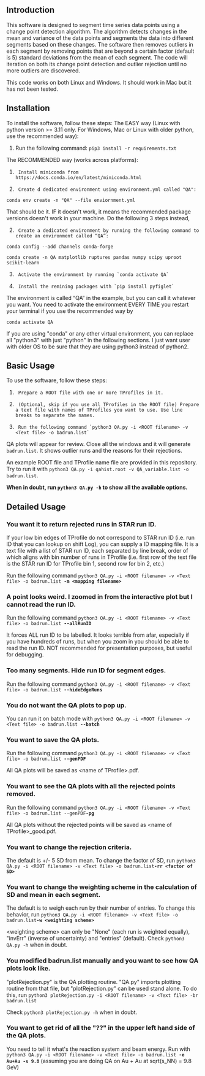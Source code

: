 ## Introduction

This software is designed to segment time series data points using a change point detection algorithm. The algorithm detects changes in the mean and variance of the data points and segments the data into different segments based on these changes. The software then removes outliers in each segment by removing points that are beyond a certain factor (default is 5) standard deviations from the mean of each segment. 
The code will iteration on both its change point detection and outlier rejection until no more outliers are discovered.

This code works on both Linux and Windows. It should work in Mac but it has not been tested.

## Installation

To install the software, follow these steps:
The EASY way (Linux with python version >= 3.11 only. For Windows, Mac or Linux with older python, use the recommended way):
1. Run the following command: `pip3 install -r requirements.txt`

The RECOMMENDED way (works across platforms):
1.      Install miniconda from https://docs.conda.io/en/latest/miniconda.html
2.      Create d dedicated environment using environment.yml called "QA":

`conda env create -n "QA" --file enviornment.yml`

That should be it. IF it doesn't work, it means the recommended package versions doesn't work in your machine. Do the following 3 steps instead,

2.      Create a dedicated environment by running the following command to create an environment called “QA”: 

`conda config --add channels conda-forge`

`conda create -n QA matplotlib ruptures pandas numpy scipy uproot scikit-learn`

3.      Activate the environment by running `conda activate QA`
4.      Install the remining packages with `pip install pyfiglet`


The environment is called “QA” in the example, but you can call it whatever you want. You need to activate the environment EVERY TIME you restart your terminal if you use the recommended way by

`conda activate QA`

If you are using "conda" or any other virtual environment, you can replace all "python3" with just "python" in the following sections. I just want user with older OS to be sure that they are using python3 instead of python2. 

## Basic Usage

To use the software, follow these steps:

1.      Prepare a ROOT file with one or more TProfiles in it. 
2.      (Optional, skip if you use all TProfiles in the ROOT file) Prepare a text file with names of TProfiles you want to use. Use line breaks to separate the names.
3.      Run the following command `python3 QA.py -i <ROOT filename> -v <Text file> -o badrun.list`

QA plots will appear for review. Close all the windows and it will generate `badrun.list`. It shows outlier runs and the reasons for their rejections.

An example ROOT file and TProfile name file are provided in this repository. Try to run it with `python3 QA.py -i qahist.root -v QA_variable.list -o badrun.list`.

**When in doubt, run `python3 QA.py -h` to show all the available options.**

## Detailed Usage

### You want it to return rejected runs in STAR run ID.

If your low bin edges of TProfile do not correspond to STAR run ID (i.e. run ID that you can lookup on shift Log), you can supply a ID mapping file. It is a text file with a list of STAR run ID, each separated by line break, order of which aligns with bin number of runs in TProfile (i.e. first row of the text file is the STAR run ID for TProfile bin 1, second row for bin 2, etc.)

Run the following command `python3 QA.py -i <ROOT filename> -v <Text file> -o badrun.list `**`-m <mapping filename>`**

### A point looks weird. I zoomed in from the interactive plot but I cannot read the run ID.

Run the following command `python3 QA.py -i <ROOT filename> -v <Text file> -o badrun.list `**`--allRunID`**

It forces ALL run ID to be labelled. It looks terrible from afar, especially if you have hundreds of runs, but when you zoom in you should be able to read the run ID. NOT recommended for presentation purposes, but useful for debugging. 
 
### Too many segments. Hide run ID for segment edges.

Run the following command `python3 QA.py -i <ROOT filename> -v <Text file> -o badrun.list `**`--hideEdgeRuns`**


### You do not want the QA plots to pop up.

You can run it on batch mode with `python3 QA.py -i <ROOT filename> -v <Text file> -o badrun.list `**`--batch`**

### You want to save the QA plots.

Run the following command `python3 QA.py -i <ROOT filename> -v <Text file> -o badrun.list `**`--genPDF`**

All QA plots will be saved as \<name of TProfile\>.pdf.

### You want to see the QA plots with all the rejected points removed.

Run the following command `python3 QA.py -i <ROOT filename> -v <Text file> -o badrun.list --genPDF`**`-pg`**

All QA plots without the rejected points will be saved as \<name of TProfile\>_good.pdf.

### You want to change the rejection criteria.

The default is +/- 5 SD from mean. To change the factor of SD, run `python3 QA.py -i <ROOT filename> -v <Text file> -o badrun.list`**`-rr <factor of SD>`**

### You want to change the weighting scheme in the calculation of SD and mean in each segment.

The default is to weigh each run by their number of entries. To change this behavior, run `python3 QA.py -i <ROOT filename> -v <Text file> -o badrun.list`**`-w <weighting scheme>`**

\<weighting scheme\> can only be "None" (each run is weighted equally), "invErr" (inverse of uncertainty) and "entries" (default). Check `python3 QA.py -h` when in doubt.

### You modified badrun.list manually and you want to see how QA plots look like.

"plotRejection.py" is the QA plotting routine. "QA.py" imports plotting routine from that file, but "plotRejection.py" can be used stand alone. To do this, run `python3 plotRejection.py -i <ROOT filename> -v <Text file> -br badrun.list` 

Check `python3 plotRejection.py -h` when in doubt.

### You want to get rid of all the "??" in the upper left hand side of the QA plots.

You need to tell it what's the reaction system and beam energy. Run with `python3 QA.py -i <ROOT filename> -v <Text file> -o badrun.list `**`-e Au+Au -s 9.8`** (assuming you are doing QA on Au + Au at sqrt(s_NN) = 9.8 GeV)



